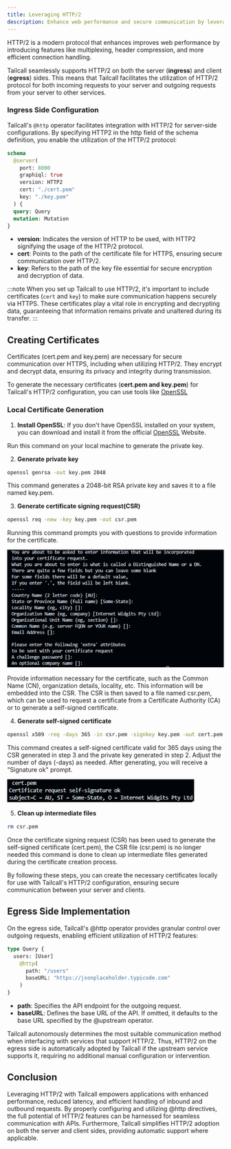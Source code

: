 ```yaml
---
title: Leveraging HTTP/2
description: Enhance web performance and secure communication by leveraging HTTP/2 with Tailcall.
---
```


HTTP/2 is a modern protocol that enhances improves web performance by introducing features like multiplexing, header compression, and more efficient connection handling.

Tailcall seamlessly supports HTTP/2 on both the server (**ingress**) and client (**egress**) sides. This means that Tailcall facilitates the utilization of HTTP/2 protocol for both incoming requests to your server and outgoing requests from your server to other services.

### Ingress Side Configuration

Tailcall's `@http` operator facilitates integration with HTTP/2 for server-side configurations. By specifying HTTP2 in the http field of the schema definition, you enable the utilization of the HTTP/2 protocol:

```graphql showLineNumbers
schema
  @server(
    port: 8000
    graphiql: true
    version: HTTP2
    cert: "./cert.pem"
    key: "./key.pem"
  ) {
  query: Query
  mutation: Mutation
}
```

- **version**: Indicates the version of HTTP to be used, with HTTP2 signifying the usage of the HTTP/2 protocol.
- **cert**: Points to the path of the certificate file for HTTPS, ensuring secure communication over HTTP/2.
- **key**: Refers to the path of the key file essential for secure encryption and decryption of data.

:::note
When you set up Tailcall to use HTTP/2, it's important to include certificates (`cert` and `key`) to make sure communication happens securely via HTTPS. These certificates play a vital role in encrypting and decrypting data, guaranteeing that information remains private and unaltered during its transfer.
:::

## Creating Certificates

Certificates (cert.pem and key.pem) are necessary for secure communication over HTTPS, including when utilizing HTTP/2. They encrypt and decrypt data, ensuring its privacy and integrity during transmission.

To generate the necessary certificates (**cert.pem and key.pem**) for Tailcall's HTTP/2 configuration, you can use tools like [OpenSSL](https://www.openssl.org/source/)

### Local Certificate Generation

1. **Install OpenSSL**: If you don't have OpenSSL installed on your system, you can download and install it from the official [OpenSSL](https://www.openssl.org/source/) Website.

Run this command on your local machine to generate the private key.

2. **Generate private key**

```bash
openssl genrsa -out key.pem 2048
```

This command generates a 2048-bit RSA private key and saves it to a file named key.pem.

3. **Generate certificate signing request(CSR)**

```bash
openssl req -new -key key.pem -out csr.pem
```

Running this command prompts you with questions to provide information for the certificate.

![http2-csr.png](../../static/images/docs/http2-csr.png)

Provide information necessary for the certificate, such as the Common Name (CN), organization details, locality, etc. This information will be embedded into the CSR. The CSR is then saved to a file named csr.pem, which can be used to request a certificate from a Certificate Authority (CA) or to generate a self-signed certificate.

4. **Generate self-signed certificate**

```bash
openssl x509 -req -days 365 -in csr.pem -signkey key.pem -out cert.pem
```

This command creates a self-signed certificate valid for 365 days using the CSR generated in step 3 and the private key generated in step 2. Adjust the number of days (-days) as needed. After generating, you will receive a "Signature ok" prompt.

![http2-cert.png](../../static/images/docs/http2-cert.png)

5. **Clean up intermediate files**

```bash
rm csr.pem
```

Once the certificate signing request (CSR) has been used to generate the self-signed certificate (cert.pem), the CSR file (csr.pem) is no longer needed this command is done to clean up intermediate files generated during the certificate creation process.

By following these steps, you can create the necessary certificates locally for use with Tailcall's HTTP/2 configuration, ensuring secure communication between your server and clients.

## Egress Side Implementation

On the egress side, Tailcall's @http operator provides granular control over outgoing requests, enabling efficient utilization of HTTP/2 features:

```graphql showLineNumbers
type Query {
  users: [User]
    @http(
      path: "/users"
      baseURL: "https://jsonplaceholder.typicode.com"
    )
}
```

- **path**: Specifies the API endpoint for the outgoing request.
- **baseURL**: Defines the base URL of the API. If omitted, it defaults to the base URL specified by the @upstream operator.

Tailcall autonomously determines the most suitable communication method when interfacing with services that support HTTP/2. Thus, HTTP/2 on the egress side is automatically adopted by Tailcall if the upstream service supports it, requiring no additional manual configuration or intervention.

## Conclusion

Leveraging HTTP/2 with Tailcall empowers applications with enhanced performance, reduced latency, and efficient handling of inbound and outbound requests. By properly configuring and utilizing @http directives, the full potential of HTTP/2 features can be harnessed for seamless communication with APIs. Furthermore, Tailcall simplifies HTTP/2 adoption on both the server and client sides, providing automatic support where applicable.

